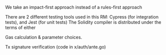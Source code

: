 We take an impact-first approach instead of a rules-first approach

There are 2 different testing tools used in this RM: Cypress (for integration tests), and Jest (for unit tests)
The Solidity compiler is distributed under the terms of either

Gas calculation & parameter choices.



Tx signature verification (code in x/auth/ante.go)
